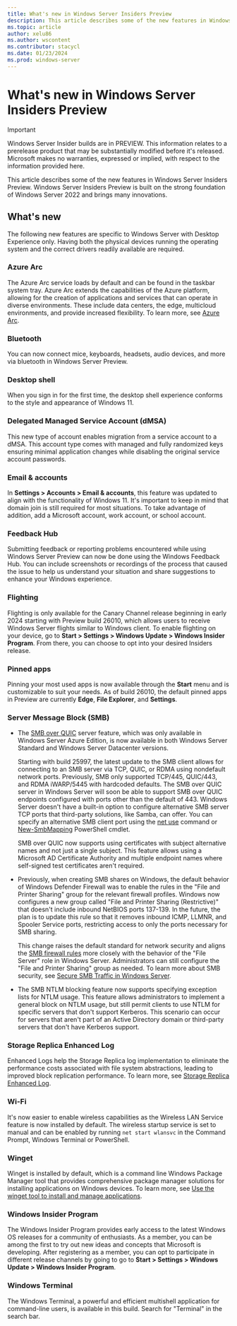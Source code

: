 ```yaml
---
title: What's new in Windows Server Insiders Preview
description: This article describes some of the new features in Windows Server Insiders Preview.
ms.topic: article
author: xelu86
ms.author: wscontent
ms.contributor: stacycl
ms.date: 01/23/2024
ms.prod: windows-server
---
```


# What's new in Windows Server Insiders Preview

> [!IMPORTANT]
> Windows Server Insider builds are in PREVIEW. This information relates to a prerelease product that may be substantially modified before it's released. Microsoft makes no warranties, expressed or implied, with respect to the information provided here.

This article describes some of the new features in Windows Server Insiders Preview. Windows Server Insiders Preview is built on the strong foundation of Windows Server 2022 and brings many innovations.

## What's new

The following new features are specific to Windows Server with Desktop Experience only. Having both the physical devices running the operating system and the correct drivers readily available are required.

### Azure Arc

The Azure Arc service loads by default and can be found in the taskbar system tray. Azure Arc extends the capabilities of the Azure platform, allowing for the creation of applications and services that can operate in diverse environments. These include data centers, the edge, multicloud environments, and provide increased flexibility. To learn more, see [Azure Arc](/azure/azure-arc/overview).

### Bluetooth

You can now connect mice, keyboards, headsets, audio devices, and more via bluetooth in Windows Server Preview.

### Desktop shell

When you sign in for the first time, the desktop shell experience conforms to the style and appearance of Windows 11.

### Delegated Managed Service Account (dMSA)

This new type of account enables migration from a service account to a dMSA. This account type comes with managed and fully randomized keys ensuring minimal application changes while disabling the original service account passwords.

### Email & accounts

In **Settings > Accounts > Email & accounts**, this feature was updated to align with the functionality of Windows 11. It's important to keep in mind that domain join is still required for most situations. To take advantage of addition, add a Microsoft account, work account, or school account.

### Feedback Hub

Submitting feedback or reporting problems encountered while using Windows Server Preview can now be done using the Windows Feedback Hub. You can include screenshots or recordings of the process that caused the issue to help us understand your situation and share suggestions to enhance your Windows experience.

### Flighting

Flighting is only available for the Canary Channel release beginning in early 2024 starting with Preview build 26010, which allows users to receive Windows Server flights similar to Windows client. To enable flighting on your device, go to **Start > Settings > Windows Update > Windows Insider Program**. From there, you can choose to opt into your desired Insiders release.

### Pinned apps

Pinning your most used apps is now available through the **Start** menu and is customizable to suit your needs. As of build 26010, the default pinned apps in Preview are currently **Edge**, **File Explorer**, and **Settings**.

### Server Message Block (SMB)

- The [SMB over QUIC](/windows-server/storage/file-server/smb-over-quic) server feature, which was only available in Windows Server Azure Edition, is now available in both Windows Server Standard and Windows Server Datacenter versions.

  Starting with build 25997, the latest update to the SMB client allows for connecting to an SMB server via TCP, QUIC, or RDMA using nondefault network ports. Previously, SMB only supported TCP/445, QUIC/443, and RDMA iWARP/5445 with hardcoded defaults. The SMB over QUIC server in Windows Server will soon be able to support SMB over QUIC endpoints configured with ports other than the default of 443. Windows Server doesn't have a built-in option to configure alternative SMB server TCP ports that third-party solutions, like Samba, can offer. You can specify an alternative SMB client port using the [net use](/previous-versions/windows/it-pro/windows-server-2012-R2-and-2012/gg651155(v=ws.11)) command or [New-SmbMapping](/powershell/module/smbshare/new-smbmapping?view=windowsserver2022-ps&preserve-view=true) PowerShell cmdlet.

  SMB over QUIC now supports using certificates with subject alternative names and not just a single subject. This feature allows using a Microsoft AD Certificate Authority and multiple endpoint names where self-signed test certificates aren't required.

- Previously, when creating SMB shares on Windows, the default behavior of Windows Defender Firewall was to enable the rules in the "File and Printer Sharing" group for the relevant firewall profiles. Windows now configures a new group called "File and Printer Sharing (Restrictive)" that doesn't include inbound NetBIOS ports 137-139. In the future, the plan is to update this rule so that it removes inbound ICMP, LLMNR, and Spooler Service ports, restricting access to only the ports necessary for SMB sharing.

  This change raises the default standard for network security and aligns the [SMB firewall rules](https://techcommunity.microsoft.com/t5/storage-at-microsoft/smb-firewall-rule-changes-in-windows-insider/ba-p/3974496) more closely with the behavior of the "File Server" role in Windows Server. Administrators can still configure the "File and Printer Sharing" group as needed. To learn more about SMB security, see [Secure SMB Traffic in Windows Server](/windows-server/storage/file-server/smb-secure-traffic).

- The SMB NTLM blocking feature now supports specifying exception lists for NTLM usage. This feature allows administrators to implement a general block on NTLM usage, but still permit clients to use NTLM for specific servers that don't support Kerberos. This scenario can occur for servers that aren't part of an Active Directory domain or third-party servers that don't have Kerberos support.

### Storage Replica Enhanced Log

Enhanced Logs help the Storage Replica log implementation to eliminate the performance costs associated with file system abstractions, leading to improved block replication performance. To learn more, see [Storage Replica Enhanced Log](/windows-server/storage/storage-replica/storage-replica-enhanced-log).

### Wi-Fi

It's now easier to enable wireless capabilities as the Wireless LAN Service feature is now installed by default. The wireless startup service is set to manual and can be enabled by running `net start wlansvc` in the Command Prompt, Windows Terminal or PowerShell.

### Winget

Winget is installed by default, which is a command line Windows Package Manager tool that provides comprehensive package manager solutions for installing applications on Windows devices. To learn more, see [Use the winget tool to install and manage applications](/windows/package-manager/winget).

### Windows Insider Program

The Windows Insider Program provides early access to the latest Windows OS releases for a community of enthusiasts. As a member, you can be among the first to try out new ideas and concepts that Microsoft is developing. After registering as a member, you can opt to participate in different release channels by going to go to **Start > Settings > Windows Update > Windows Insider Program**.

### Windows Terminal

The Windows Terminal, a powerful and efficient multishell application for command-line users, is available in this build. Search for "Terminal" in the search bar.
